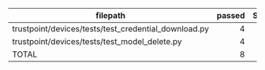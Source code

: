 |                       filepath                       | passed | SUBTOTAL |
| ---------------------------------------------------- | -----: | -------: |
| trustpoint/devices/tests/test_credential_download.py |      4 |        4 |
| trustpoint/devices/tests/test_model_delete.py        |      4 |        4 |
| TOTAL                                                |      8 |        8 |
